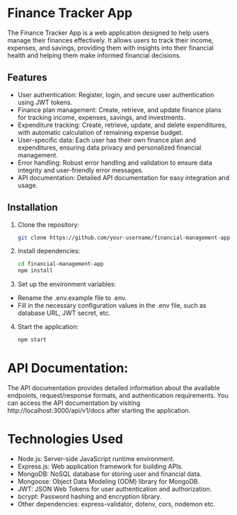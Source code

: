 # Finance Tracker App

The Finance Tracker App is a web application designed to help users manage their finances effectively. It allows users to track their income, expenses, and savings, providing them with insights into their financial health and helping them make informed financial decisions.

## Features

- User authentication: Register, login, and secure user authentication using JWT tokens.
- Finance plan management: Create, retrieve, and update finance plans for tracking income, expenses, savings, and investments.
- Expenditure tracking: Create, retrieve, update, and delete expenditures, with automatic calculation of remaining expense budget.
- User-specific data: Each user has their own finance plan and expenditures, ensuring data privacy and personalized financial management.
- Error handling: Robust error handling and validation to ensure data integrity and user-friendly error messages.
- API documentation: Detailed API documentation for easy integration and usage.

## Installation

1. Clone the repository:

   ```bash
   git clone https://github.com/your-username/financial-management-app.git

2. Install dependencies:

    ```bash
    cd financial-management-app
    npm install

3. Set up the environment variables:
 - Rename the .env.example file to .env.
 - Fill in the necessary configuration values in the .env file, such as database URL, JWT secret, etc.
 
4. Start the application:
    ```bash
    npm start

# API Documentation:
The API documentation provides detailed information about the available endpoints, request/response formats, and authentication requirements. You can access the API documentation by visiting http://localhost:3000/api/v1/docs after starting the application.

# Technologies Used
- Node.js: Server-side JavaScript runtime environment.
- Express.js: Web application framework for building APIs.
- MongoDB: NoSQL database for storing user and financial data.
- Mongoose: Object Data Modeling (ODM) library for MongoDB.
- JWT: JSON Web Tokens for user authentication and authorization.
- bcrypt: Password hashing and encryption library.
- Other dependencies: express-validator, dotenv, cors, nodemon etc.
